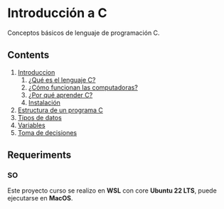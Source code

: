 # Introducción a C

Conceptos básicos de lenguaje de programación C.

## Contents

1. [Introduccion](./01%20Introducción/)
    1. [¿Qué es el lenguaje C?](./01%20Introducción/Que-es-C.md)
    2. [¿Cómo funcionan las computadoras?](./01%20Introducción/Que-es-C.md#cómo-funcionan-las-computadoras)
    3. [¿Por qué aprender C?](./01%20Introducción/Que-es-C.md)
    4. [Instalación](./01%20Introducción/Que-es-C.md#instalación)
2. [Estructura de un programa C](./02%20Estructura%20de%20un%20programa%20C/Estructura-de-un-programa-C.md)
3. [Tipos de datos](./03%20Tipos%20de%20datos/Tipos-de-datos.md)
4. [Variables](./04%20Variables%20en%20C/Variables-en-c.md)
5. [Toma de decisiones](./05%20Toma%20de%20decisiones/Estructuras-de-decision.md)

## Requeriments

### SO

Este proyecto curso se realizo en **WSL** con core **Ubuntu 22 LTS**, puede ejecutarse en **MacOS**.
